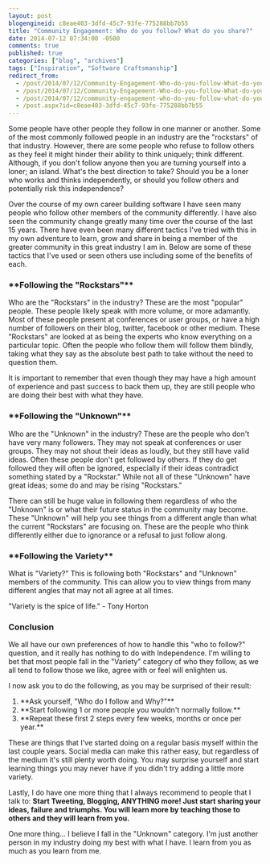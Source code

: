 ```yaml
---
layout: post
blogengineid: c8eae403-3dfd-45c7-93fe-775288bb7b55
title: "Community Engagement: Who do you follow? What do you share?"
date: 2014-07-12 07:34:00 -0500
comments: true
published: true
categories: ["blog", "archives"]
tags: ["Inspiration", "Software Craftsmanship"]
redirect_from: 
  - /post/2014/07/12/Community-Engagement-Who-do-you-follow-What-do-you-share.aspx
  - /post/2014/07/12/Community-Engagement-Who-do-you-follow-What-do-you-share
  - /post/2014/07/12/community-engagement-who-do-you-follow-what-do-you-share
  - /post.aspx?id=c8eae403-3dfd-45c7-93fe-775288bb7b55
---
```

<!-- more -->

Some people have other people they follow in one manner or another. Some of the most commonly followed people in an industry are the "rockstars" of that industry. However, there are some people who refuse to follow others as they feel it might hinder their ability to think uniquely; think different. Although, if you don't follow anyone then you are turning yourself into a loner; an island. What's the best direction to take? Should you be a loner who works and thinks independently, or should you follow others and potentially risk this independence?

Over the course of my own career building software I have seen many people who follow other members of the community differently. I have also seen the community change greatly many time over the course of the last 15 years. There have even been many different tactics I've tried with this in my own adventure to learn, grow and share in being a member of the greater community in this great industry I am in. Below are some of these tactics that I've used or seen others use including some of the benefits of each.
<h3>**Following the "Rockstars"**</h3>

Who are the "Rockstars" in the industry? These are the most "popular" people. These people likely speak with more volume, or more adamantly. Most of these people present at conferences or user groups, or have a high number of followers on their blog, twitter, facebook or other medium. These "Rockstars" are looked at as being the experts who know everything on a particular topic. Often the people who follow them will follow them blindly, taking what they say as the absolute best path to take without the need to question them.

It is important to remember that even though they may have a high amount of experience and past success to back them up, they are still people who are doing their best with what they have.
<h3>**Following the "Unknown"**</h3>

Who are the "Unknown" in the industry? These are the people who don't have very many followers. They may not speak at conferences or user groups. They may not shout their ideas as loudly, but they still have valid ideas. Often these people don't get followed by others. If they do get followed they will often be ignored, especially if their ideas contradict something stated by a "Rockstar." While not all of these "Unknown" have great ideas; some do and may be rising "Rockstars."

There can still be huge value in following them regardless of who the "Unknown" is or what their future status in the community may become. These "Unknown" will help you see things from a different angle than what the current "Rockstars" are focusing on. These are the people who think differently either due to ignorance or a refusal to just follow along.
<h3>**Following the Variety**</h3>

What is "Variety?" This is following both "Rockstars" and "Unknown" members of the community. This can allow you to view things from many different angles that may not all agree at all times.

"Variety is the spice of life." - Tony Horton
<h3>Conclusion</h3>

We all have our own preferences of how to handle this "who to follow?" question, and it really has nothing to do with Independence. I'm willing to bet that most people fall in the "Variety" category of who they follow, as we all tend to follow those we like, agree with or feel will enlighten us.

I now ask you to do the following, as you may be surprised of their result:
<ol>
<li>**Ask yourself, "Who do I follow and Why?"**</li>
<li>**Start following 1 or more people you wouldn't normally follow.**</li>
<li>**Repeat these first 2 steps every few weeks, months or once per year.**</li>
</ol>

These are things that I've started doing on a regular basis myself within the last couple years. Social media can make this rather easy, but regardless of the medium it's still plenty worth doing. You may surprise yourself and start learning things you may never have if you didn't try adding a little more variety.

Lastly, I do have one more thing that I always recommend to people that I talk to: **Start Tweeting, Blogging, ANYTHING more! Just start sharing your ideas, failure and triumphs. You will learn more by teaching those to others and they will learn from you.**

One more thing... I believe I fall in the "Unknown" category. I'm just another person in my industry doing my best with what I have. I learn from you as much as you learn from me.
